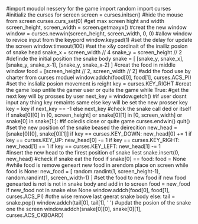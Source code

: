 #import moudol nessery for the game
import random
import curses
#initializ the curses for screen
screen = curses.initscr()
#hide the mouse from screen
curses.curs_set(0)
#get max screen hight and width
screen_height, screen_width = screen.getmaxyx()
#creat the new window
window = curses.newwin(screen_height, screen_width, 0, 0)
#allow window to revice input from the keypord
window.keypad(1)
#set the delay for update the screen
window.timeout(100)
#set the x&y cordinait of the inailiz posion of snake head
snake_x = screen_width // 4
snake_y = screen_height // 2
#definde the initial position the snake body
snake = [
  [snake_y, snake_x],
  [snake_y, snake_x-1],
  [snake_y, snake_x-2]
]
#creat the food in middle window 
food = [screen_height // 2, screen_width // 2]
#add the food use by charter from curses moduel
window.addch(food[0], food[1], curses.ACS_PI)
#set the inslializ posion movement is reight
key = curses.KEY_RIGHT
#creat the game loap untile the gamer user or quite the game
while True:
#get the next key will by prosses by user
  next_key = window.getch()
#if user dosnt input any thing key remaints same else key will be set the new prosser key
  key = key if next_key == -1 else next_key
#check the snake call ded or itself
  if snake[0][0] in [0, screen_height] or snake[0][1] in [0, screen_width] or snake[0] in snake[1:]:
#if coledis close or quite game
    curses.endwin()
    quit()
#set the new position of the snake beased the deirecition
  new_head = [snake[0][0], snake[0][1]]
  if key == curses.KEY_DOWN:
    new_head[0] += 1
  if key == curses.KEY_UP:
    new_head[0] -= 1 
  if key == curses.KEY_RIGHT:
    new_head[1] += 1
  if key == curses.KEY_LEFT:
    new_head[1] -= 1  
#insert the new head to the firest position of snake liest
  snake.insert(0, new_head)
#check if snake eat the food
  if snake[0] == food:
    food = None
#while food is remove geneart new food in arendom place on screen
    while food is None:
      new_food = [
        random.randint(1, screen_height-1),
        random.randint(1, screen_width-1)
      ]
#set the food to new food if new food genearted is not is not in snake body and add in to screen 
      food = new_food if new_food not in snake else None
    window.addch(food[0], food[1], curses.ACS_PI)
#othe wise remove last geerat snake body
  else:
    tail = snake.pop()
    window.addch(tail[0], tail[1], ' ')
#updat the posion of the snake one the screen 
  window.addch(snake[0][0], snake[0][1], curses.ACS_CKBOARD)
  
  
    



